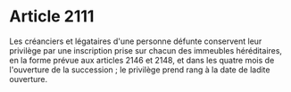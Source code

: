 # Article 2111

Les créanciers et légataires d'une personne défunte conservent leur privilège par une inscription prise sur chacun des immeubles héréditaires, en la forme prévue aux articles 2146 et 2148, et dans les quatre mois de l'ouverture de la succession ; le privilège prend rang à la date de ladite ouverture.
